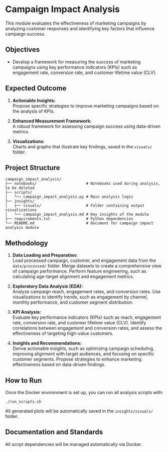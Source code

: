 # Campaign Impact Analysis

This module evaluates the effectiveness of marketing campaigns by analyzing customer responses and identifying key factors that influence campaign success.

## Objectives

- Develop a framework for measuring the success of marketing campaigns using key performance indicators (KPIs) such as engagement rate, conversion rate, and customer lifetime value (CLV).

## Expected Outcome

1. **Actionable Insights:**  
   Propose specific strategies to improve marketing campaigns based on the analysis of KPIs.

2. **Enhanced Measurement Framework:**  
   A robust framework for assessing campaign success using data-driven metrics.

3. **Visualizations:**  
   Charts and graphs that illustrate key findings, saved in the `visuals/` folder.

## Project Structure

```
campaign_impact_analysis/
├── notebooks/                      # Notebooks used during analysis, to be deleted
├── scripts/
│   └── campaign_impact_analysis.py # Main analysis logic
├── insights/
│   ├── visuals/                    # Folder containing output visualizations
│   └── campaign_impact_analysis.md # Key insights of the module
├── requirements.txt                # Python dependencies
└── README.md                       # Document for campaign impact analysis module
```

## Methodology

1. **Data Loading and Preparation:**  
   Load processed campaign, customer, and engagement data from the `data/processed/` folder. Merge datasets to create a comprehensive view of campaign performance. Perform feature engineering, such as calculating age-target alignment and engagement metrics.

2. **Exploratory Data Analysis (EDA):**  
   Analyze campaign reach, engagement rates, and conversion rates. Use visualizations to identify trends, such as engagement by channel, monthly performance, and customer segment distribution.

3. **KPI Analysis:**  
   Evaluate key performance indicators (KPIs) such as reach, engagement rate, conversion rate, and customer lifetime value (CLV). Identify correlations between engagement and conversion rates, and assess the effectiveness of targeting high-value customers.

4. **Insights and Recommendations:**  
   Derive actionable insights, such as optimizing campaign scheduling, improving alignment with target audiences, and focusing on specific customer segments. Propose strategies to enhance marketing effectiveness based on data-driven findings.

## How to Run

Once the Docker environment is set up, you can run all analysis scripts with:
```
./run_scripts.sh
```
All generated plots will be automatically saved in the `insights/visuals/` folder.

## Documentation and Standards

All script dependencies will be managed automatically via Docker.
